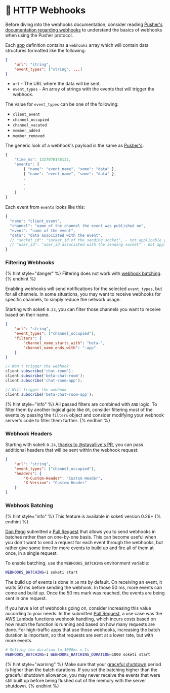 # 🔗 HTTP Webhooks

Before diving into the webhooks documentation, consider reading [Pusher's documentation regarding webhooks](https://pusher.com/docs/channels/server\_api/webhooks) to understand the basics of webhooks when using the Pusher protocol.

Each [app](../app-management/introduction.md) definition contains a `webhooks` array which will contain data structures formatted like the following:

```json
{
    "url": "string",
    "event_types": ["string", ...]
}
```

* `url` - The URL where the data will be sent.
* `event_types` - An array of strings with the events that will trigger the webhook.

The value for `event_types` can be one of the following:

* `client_event`
* `channel_occupied`
* `channel_vacated`
* `member_added`
* `member_removed`

The generic look of a webhook's payload is the same as [Pusher's](https://pusher.com/docs/channels/server\_api/webhooks/):

```js
{
    "time_ms": 1327078148132,
    "events": [
        { "name": "event_name", "some": "data" },
        { "name": "event_name", "some": "data" },
        .
        .
        .
    ]
}
```

Each event from `events` looks like this:

```js
{
  "name": "client_event",
  "channel": "name of the channel the event was published on",
  "event": "name of the event",
  "data": "data associated with the event",
  // "socket_id": "socket_id of the sending socket", - not applicable yet
  // "user_id": "user_id associated with the sending socket" - not applicable yet, only for presence channels
}
```

### Filtering Webhooks

{% hint style="danger" %}
Filtering does not work with [webhook batching](app-webhooks.md#webhook-batching).
{% endhint %}

Enabling webhooks will send notifications for the selected `event_types`, but for all channels. In some situations, you may want to receive webhooks for specific channels, to simply reduce the network usage.

Starting with soketi `0.23`, you can filter those channels you want to receive based on their name.

```json
{
    "url": "string",
    "event_types": ["channel_occupied"],
    "filters": {
        "channel_name_starts_with": "beta-",
        "channel_name_ends_with": "-app"
    }
}
```

```js
// Won't trigger the webhook
client.subscribe('chat-room');
client.subscribe('beta-chat-room');
client.subscribe('chat-room-app');

// Will trigger the webhook
client.subscribe('beta-chat-room-app');
```

{% hint style="info" %}
All passed filters are combined with `AND` logic. To filter them by another logical gate like `OR`, consider filtering most of the events by passing the `filters` object and consider modifying your webhook server's code to filter them further.
{% endhint %}

### Webhook Headers

Starting with soketi `0.24`, [thanks to @stayallive's PR](https://github.com/soketi/soketi/pull/226), you can pass additional headers that will be sent within the webhook request:

```json
{
    "url": "string",
    "event_types": ["channel_occupied"],
    "headers": {
        "X-Custom-Header": "Custom Header",
        "X-Version": "Custom Header"
    }
}
```

### Webhook Batching

{% hint style="info" %}
This feature is available in soketi version 0.26+
{% endhint %}

[Dan Pegg](https://github.com/Daynnnnn) submitted a [Pull Request](https://github.com/soketi/soketi/pull/249) that allows you to send webhooks in batches rather than on one-by-one basis. This can become useful when you don't want to send a request for each event through the webhooks, but rather give some time for more events to build up and fire all of them at once, in a single request.

To enable batching, use the `WEBHOOKS_BATCHING` environment variable:

```bash
WEBHOOKS_BATCHING=1 soketi start
```

The build up of events is done in `50` ms by default. On receiving an event, it waits 50 ms before sending the webhook. In those 50 ms, more events can come and build up. Once the 50 ms mark was reached, the events are being sent in one request.

If you have a lot of webhooks going on, consider increasing this value according to your needs. In the submitted [Pull Request](https://github.com/soketi/soketi/pull/249), a use case was the AWS Lambda functions webhook handling, which incurs costs based on how much the function is running and based on how many requests are done. For high-traffic apps that use those webhooks, increasing the batch duration is important, so that requests are sent at a lower rate, but with more events.

```bash
# Setting the duration to 1000ms = 1s
WEBHOOKS_BATCHING=1 WEBHOOKS_BATCHING_DURATION=1000 soketi start
```

{% hint style="warning" %}
Make sure that your [graceful shutdown](graceful-shutdowns.md#graceful-shutdown-time) period is higher than the batch durations. If you set the batching higher than the graceful shutdown allowance, you may never receive the events that were still built up before being flushed out of the memory with the server shutdown.
{% endhint %}
